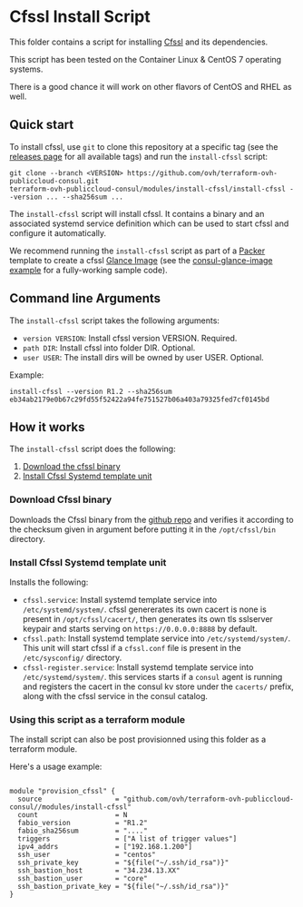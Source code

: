 # Cfssl Install Script

This folder contains a script for installing [Cfssl](https://github.com/cloudflare/cfssl) and its dependencies.

This script has been tested on the Container Linux & CentOS 7 operating systems.

There is a good chance it will work on other flavors of CentOS and RHEL as well.

## Quick start

<!-- TODO: update the clone URL to the final URL when this Module is released -->

To install cfssl, use `git` to clone this repository at a specific tag (see the [releases page](../../../../releases) 
for all available tags) and run the `install-cfssl` script:

```
git clone --branch <VERSION> https://github.com/ovh/terraform-ovh-publiccloud-consul.git
terraform-ovh-publiccloud-consul/modules/install-cfssl/install-cfssl --version ... --sha256sum ...
```

The `install-cfssl` script will install cfssl.
It contains a binary and an associated systemd service definition which can be used to start cfssl and configure it automatically.

We recommend running the `install-cfssl` script as part of a [Packer](https://www.packer.io/) template to create a cfssl [Glance Image](https://docs.openstack.org/glance/latest/) (see the [consul-glance-image example](../../examples/consul-glance-image) for a fully-working sample code). 

## Command line Arguments

The `install-cfssl` script takes the following arguments:

* `version VERSION`: Install cfssl version VERSION. Required. 
* `path DIR`: Install cfssl into folder DIR. Optional.
* `user USER`: The install dirs will be owned by user USER. Optional.

Example:

```
install-cfssl --version R1.2 --sha256sum eb34ab2179e0b67c29fd55f52422a94fe751527b06a403a79325fed7cf0145bd
```

## How it works

The `install-cfssl` script does the following:

1. [Download the cfssl binary](#download-cfssl-binary)
1. [Install Cfssl Systemd template unit](#install-cfssl-systemd-template-unit)


### Download Cfssl binary

Downloads the Cfssl binary from the [github repo](https://github.com/cloudflare/cfssl) 
and verifies it according to the checksum given in argument before putting it 
in the `/opt/cfssl/bin` directory.

### Install Cfssl Systemd template unit

Installs the following:

* `cfssl.service`: Install systemd template service into `/etc/systemd/system/`. 
  cfssl genererates its own cacert is none is present in `/opt/cfssl/cacert/`,
  then generates its own tls sslserver keypair and starts serving on `https://0.0.0.0:8888` 
  by default.
* `cfssl.path`: Install systemd template service into `/etc/systemd/system/`. 
  This unit will start cfssl if a `cfssl.conf` file is present in the `/etc/sysconfig/` 
  directory.
* `cfssl-register.service`: Install systemd template service into `/etc/systemd/system/`. 
  this services starts if a `consul` agent is running and registers the cacert in 
  the consul kv store under the `cacerts/` prefix, along with the cfssl service in the consul
  catalog.


### Using this script as a terraform module

The install script can also be post provisionned using this folder as a terraform module.

Here's a usage example:


```hcl

module "provision_cfssl" {
  source                  = "github.com/ovh/terraform-ovh-publiccloud-consul//modules/install-cfssl"
  count                   = N
  fabio_version           = "R1.2"
  fabio_sha256sum         = "...."
  triggers                = ["A list of trigger values"]
  ipv4_addrs              = ["192.168.1.200"]
  ssh_user                = "centos"
  ssh_private_key         = "${file("~/.ssh/id_rsa")}"
  ssh_bastion_host        = "34.234.13.XX"
  ssh_bastion_user        = "core"
  ssh_bastion_private_key = "${file("~/.ssh/id_rsa")}"
}
```
